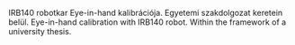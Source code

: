 IRB140 robotkar Eye-in-hand kalibrációja. Egyetemi szakdolgozat keretein belül.
Eye-in-hand calibration with IRB140 robot. Within the framework of a university thesis.
